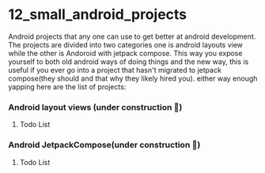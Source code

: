 # 12_small_android_projects
Android projects that any one can use to get better at android development. The projects are divided into two categories one is android layouts view while the other is Andoroid with jetpack compose. This way you expose yourself to both old android ways of doing things and the new way, this is useful if you ever go into a project that hasn't migrated to jetpack compose(they should and that why they likely hired you). either way enough yapping here are the list of projects:

### Android layout views (under construction 🚧)
1. Todo List

### Android JetpackCompose(under construction 🚧)
1. Todo List
